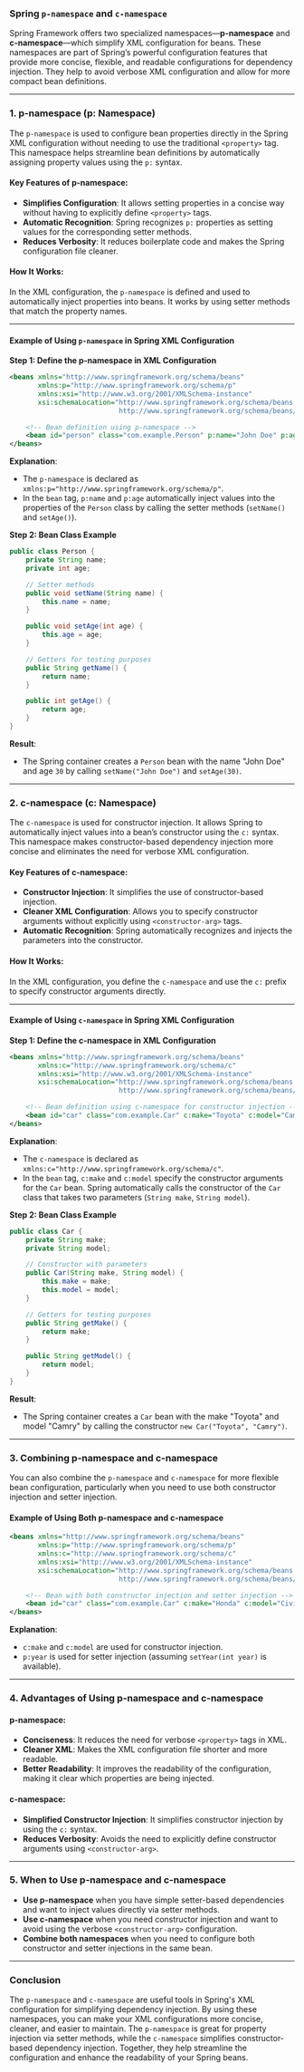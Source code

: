 ### **Spring `p-namespace` and `c-namespace`**

Spring Framework offers two specialized namespaces—**p-namespace** and **c-namespace**—which simplify XML configuration for beans. These namespaces are part of Spring’s powerful configuration features that provide more concise, flexible, and readable configurations for dependency injection. They help to avoid verbose XML configuration and allow for more compact bean definitions.

---

### **1. p-namespace (p: Namespace)**

The `p-namespace` is used to configure bean properties directly in the Spring XML configuration without needing to use the traditional `<property>` tag. This namespace helps streamline bean definitions by automatically assigning property values using the `p:` syntax.

#### **Key Features of p-namespace:**
- **Simplifies Configuration**: It allows setting properties in a concise way without having to explicitly define `<property>` tags.
- **Automatic Recognition**: Spring recognizes `p:` properties as setting values for the corresponding setter methods.
- **Reduces Verbosity**: It reduces boilerplate code and makes the Spring configuration file cleaner.

#### **How It Works:**
In the XML configuration, the `p-namespace` is defined and used to automatically inject properties into beans. It works by using setter methods that match the property names.

---

#### **Example of Using `p-namespace` in Spring XML Configuration**

**Step 1: Define the p-namespace in XML Configuration**
```xml
<beans xmlns="http://www.springframework.org/schema/beans"
       xmlns:p="http://www.springframework.org/schema/p"
       xmlns:xsi="http://www.w3.org/2001/XMLSchema-instance"
       xsi:schemaLocation="http://www.springframework.org/schema/beans
                           http://www.springframework.org/schema/beans/spring-beans.xsd">

    <!-- Bean definition using p-namespace -->
    <bean id="person" class="com.example.Person" p:name="John Doe" p:age="30"/>
</beans>
```

**Explanation**:
- The `p-namespace` is declared as `xmlns:p="http://www.springframework.org/schema/p"`.
- In the `bean` tag, `p:name` and `p:age` automatically inject values into the properties of the `Person` class by calling the setter methods (`setName()` and `setAge()`).

**Step 2: Bean Class Example**

```java
public class Person {
    private String name;
    private int age;

    // Setter methods
    public void setName(String name) {
        this.name = name;
    }

    public void setAge(int age) {
        this.age = age;
    }

    // Getters for testing purposes
    public String getName() {
        return name;
    }

    public int getAge() {
        return age;
    }
}
```

**Result**:
- The Spring container creates a `Person` bean with the name "John Doe" and age `30` by calling `setName("John Doe")` and `setAge(30)`.

---

### **2. c-namespace (c: Namespace)**

The `c-namespace` is used for constructor injection. It allows Spring to automatically inject values into a bean’s constructor using the `c:` syntax. This namespace makes constructor-based dependency injection more concise and eliminates the need for verbose XML configuration.

#### **Key Features of c-namespace:**
- **Constructor Injection**: It simplifies the use of constructor-based injection.
- **Cleaner XML Configuration**: Allows you to specify constructor arguments without explicitly using `<constructor-arg>` tags.
- **Automatic Recognition**: Spring automatically recognizes and injects the parameters into the constructor.

#### **How It Works:**
In the XML configuration, you define the `c-namespace` and use the `c:` prefix to specify constructor arguments directly.

---

#### **Example of Using `c-namespace` in Spring XML Configuration**

**Step 1: Define the c-namespace in XML Configuration**
```xml
<beans xmlns="http://www.springframework.org/schema/beans"
       xmlns:c="http://www.springframework.org/schema/c"
       xmlns:xsi="http://www.w3.org/2001/XMLSchema-instance"
       xsi:schemaLocation="http://www.springframework.org/schema/beans
                           http://www.springframework.org/schema/beans/spring-beans.xsd">

    <!-- Bean definition using c-namespace for constructor injection -->
    <bean id="car" class="com.example.Car" c:make="Toyota" c:model="Camry"/>
</beans>
```

**Explanation**:
- The `c-namespace` is declared as `xmlns:c="http://www.springframework.org/schema/c"`.
- In the `bean` tag, `c:make` and `c:model` specify the constructor arguments for the `Car` bean. Spring automatically calls the constructor of the `Car` class that takes two parameters (`String make`, `String model`).

**Step 2: Bean Class Example**

```java
public class Car {
    private String make;
    private String model;

    // Constructor with parameters
    public Car(String make, String model) {
        this.make = make;
        this.model = model;
    }

    // Getters for testing purposes
    public String getMake() {
        return make;
    }

    public String getModel() {
        return model;
    }
}
```

**Result**:
- The Spring container creates a `Car` bean with the make "Toyota" and model "Camry" by calling the constructor `new Car("Toyota", "Camry")`.

---

### **3. Combining p-namespace and c-namespace**
You can also combine the `p-namespace` and `c-namespace` for more flexible bean configuration, particularly when you need to use both constructor injection and setter injection.

#### **Example of Using Both p-namespace and c-namespace**
```xml
<beans xmlns="http://www.springframework.org/schema/beans"
       xmlns:p="http://www.springframework.org/schema/p"
       xmlns:c="http://www.springframework.org/schema/c"
       xmlns:xsi="http://www.w3.org/2001/XMLSchema-instance"
       xsi:schemaLocation="http://www.springframework.org/schema/beans
                           http://www.springframework.org/schema/beans/spring-beans.xsd">

    <!-- Bean with both constructor injection and setter injection -->
    <bean id="car" class="com.example.Car" c:make="Honda" c:model="Civic" p:year="2024"/>
</beans>
```

**Explanation**:
- `c:make` and `c:model` are used for constructor injection.
- `p:year` is used for setter injection (assuming `setYear(int year)` is available).

---

### **4. Advantages of Using p-namespace and c-namespace**

#### **p-namespace**:
- **Conciseness**: It reduces the need for verbose `<property>` tags in XML.
- **Cleaner XML**: Makes the XML configuration file shorter and more readable.
- **Better Readability**: It improves the readability of the configuration, making it clear which properties are being injected.

#### **c-namespace**:
- **Simplified Constructor Injection**: It simplifies constructor injection by using the `c:` syntax.
- **Reduces Verbosity**: Avoids the need to explicitly define constructor arguments using `<constructor-arg>`.

---

### **5. When to Use p-namespace and c-namespace**

- **Use p-namespace** when you have simple setter-based dependencies and want to inject values directly via setter methods.
- **Use c-namespace** when you need constructor injection and want to avoid using the verbose `<constructor-arg>` configuration.
- **Combine both namespaces** when you need to configure both constructor and setter injections in the same bean.

---

### **Conclusion**

The `p-namespace` and `c-namespace` are useful tools in Spring's XML configuration for simplifying dependency injection. By using these namespaces, you can make your XML configurations more concise, cleaner, and easier to maintain. The `p-namespace` is great for property injection via setter methods, while the `c-namespace` simplifies constructor-based dependency injection. Together, they help streamline the configuration and enhance the readability of your Spring beans.